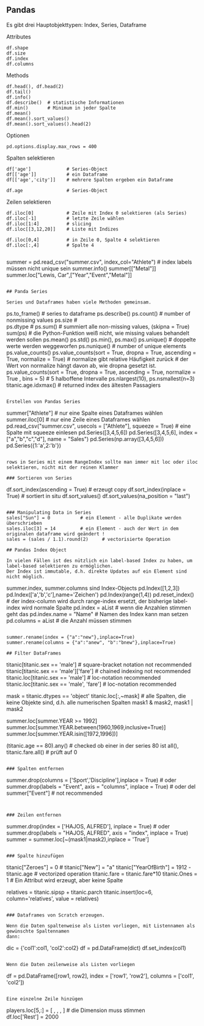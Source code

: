 ## Pandas 

Es gibt drei Hauptobjekttypen: Index, Series, Dataframe



Attributes

```
df.shape
df.size
df.index
df.columns
```

Methods

```
df.head(), df.head(2)
df.tail()
df.info()
df.describe()  # statistische Informationen
df.min()       # Minimum in jeder Spalte
df.mean()
df.mean().sort_values()
df.mean().sort_values().head(2)

```
Optionen
```
pd.options.display.max_rows = 400

```
Spalten selektieren

```
df['age']             # Series-Object
df[['age']]           # ein Dataframe
df[['age','city']]    # mehrere Spalten ergeben ein Dataframe

df.age                # Series-Object
```

Zeilen selektieren
```
df.iloc[0]            # Zeile mit Index 0 selektieren (als Series)
df.iloc[-1]           # letzte Zeile wählen
df.iloc[1:4]          # slicing
df.iloc[[3,12,20]]    # Liste mit Indizes
 
df.iloc[0,4]          # in Zeile 0, Spalte 4 selektieren
df.iloc[:,4]          # Spalte 4


```
summer = pd.read_csv("summer.csv", index_col="Athlete")  # index labels müssen nicht unique sein
summer.info()
summer[["Metal"]]
summer.loc["Lewis, Car",["Year","Event","Metal"]]
```

## Panda Series

Series und Dataframes haben viele Methoden gemeinsam.

```
ps.to_frame()    # series to dataframe
ps.describe()
ps.count()       # number of nonmissing values
ps.size          #  
ps.dtype         #
ps.sum()         # summiert alle non-missing values, (skipna = True)
sum(ps)          # die Python-Funktion weiß nicht, wie missing values behandelt werden sollen
ps.mean()
ps.std()
ps.min(), ps.max()
ps.unique()      # doppelte werte werden weggeworfen
ps.nunique()     # number of unique elements
ps.value_counts()
ps.value_counts(sort = True, dropna = True, ascending = True, normalize = True)   # normalize gibt relative Häufigkeit zurück
      # der Wert von normalize hängt davon ab, wie dropna gesetzt ist.
ps.value_counts(sort = True, dropna = True, ascending = True, normalize = True , bins = 5)  # 5 halboffene Intervalle 
ps.nlargest(10), ps.nsmallest(n=3)
titanic.age.idxmax()  # returned index des ältesten Passagiers

```

Erstellen von Pandas Series

```
summer["Athlete"]  # nur eine Spalte eines Dataframes wählen
summer.iloc[0]     # nur eine Zeile eines Dataframes wählen
pd.read_csv("summer.csv", usecols = ["Athlete"], squeeze = True)   # eine Spalte mit squeeze einlesen
pd.Series([3,4,5,6])
pd.Series([3,4,5,6], index = ["a","b","c","d"], name = "Sales")
pd.Series(np.array([3,4,5,6]))
pd.Series({1:'a',2:'b'}) 
```

rows in Series mit einem RangeIndex sollte man immer mit loc oder iloc selektieren, nicht mit der reinen Klammer

### Sortieren von Series
```
df.sort_index(ascending = True)   # erzeugt copy
df.sort_index(inplace = True)     # sortiert in situ
df.sort_values()
df.sort_values(na_position = "last")
```

### Manipulating Data in Series
sales["Sun"] = 0           # ein Element - alle Duplikate werden überschrieben
sales.iloc[3] = 14         # ein Element - auch der Wert in dem originalen dataframe wird geändert !
sales = (sales / 1.1).round(2)     # vectorisierte Operation

## Pandas Index Object

In vielen Fällen ist des nützlich ein label-based Index zu haben, um label-based selektieren zu ermöglichen.
Der Index ist immutable, d.h. direkte Updates auf ein Element sind nicht möglich.

```
summer.index, summer.columns  sind Index-Objects
pd.Index([1,2,3])
pd.Index(['a','b','c'],name='Zeichen')
pd.Index(range(1,4))
pd.reset_index()  # der index-column wird durch range-index ersetzt, der bisherige label-index wird normale Spalte
pd.index = aList        # wenn die Anzahlen stimmen geht das
pd.index.name = "Name"  # Namen des Index kann man setzen
pd.columns = aList      # die Anzahl müssen stimmen
```

summer.rename(index = {"a":"new"},inplace=True)
summer.rename(columns = {"a":"anew", "b":"bnew"},inplace=True)

## Filter DataFrames

```
titanic[titanic.sex == 'male']           # square-bracket notation not recommended
titanic[titanic.sex == 'male']['fare']   # chained indexing not recommended
titanic.loc[titanic.sex == 'male']             # loc-notation recommended
titanic.loc[titanic.sex == 'male', 'fare']     # loc-notation recommended

mask = titanic.dtypes == 'object'
titanic.loc[:,~mask]  # alle Spalten, die keine Objekte sind, d.h. alle numerischen Spalten
mask1 & mask2, mask1 | mask2

summer.loc[summer.YEAR >= 1992]
summer.loc[summer.YEAR.between(1960,1969,inclusive=True)]
summer.loc[summer.YEAR.isin([1972,1996])]

(titanic.age == 80).any()      # checked ob einer in der series 80 ist
all(), 
titanic.fare.all()             # prüft auf 0

```

### Spalten entfernen

```
summer.drop(columns = ['Sport','Discipline'],inplace = True)     # oder
summer.drop(labels = "Event", axis = "columns", inplace = True)  # oder
del summer["Event"]   # not recommended
```


### Zeilen entfernen

```
summer.drop(index = ['HAJOS, ALFRED'], inplace = True)  # oder 
summer.drop(labels = "HAJOS, ALFRED", axis = "index", inplace = True)   
summer = summer.loc[~(mask1|mask2),inplace = 'True']
```

### Spalte hinzufügen

```
titanic["Zeroes"] = 0    # 
titanic["New"] = "a"
titanic["YearOfBirth"] = 1912 - titanic.age  # vectorized operation
titanic.fare = titanic.fare*10
titanic.Ones = 1      #  Ein Attribut wird erzeugt, aber keine Spalte

relatives = titanic.sipsp + titanic.parch
titanic.insert(loc=6, column='relatives', value = relatives)
```

### Dataframes von Scratch erzeugen.

Wenn die Daten spaltenweise als Listen vorliegen, mit Listennamen als gewünschte Spaltennamen
dann:

```
dic = {'col1':col1, 'col2':col2}
df = pd.DataFrame(dict)
df.set_index(col1)
```

Wenn die Daten zeilenweise als Listen vorliegen

```
df = pd.DataFrame([row1, row2], index = ['row1', 'row2'], columns = ['col1', 'col2'])

```

Eine einzelne Zeile hinzügen
```
players.loc[5,:] = [ ,  ,  , ]   # die Dimension muss stimmen  
df.loc['Rest'] = 2000
```